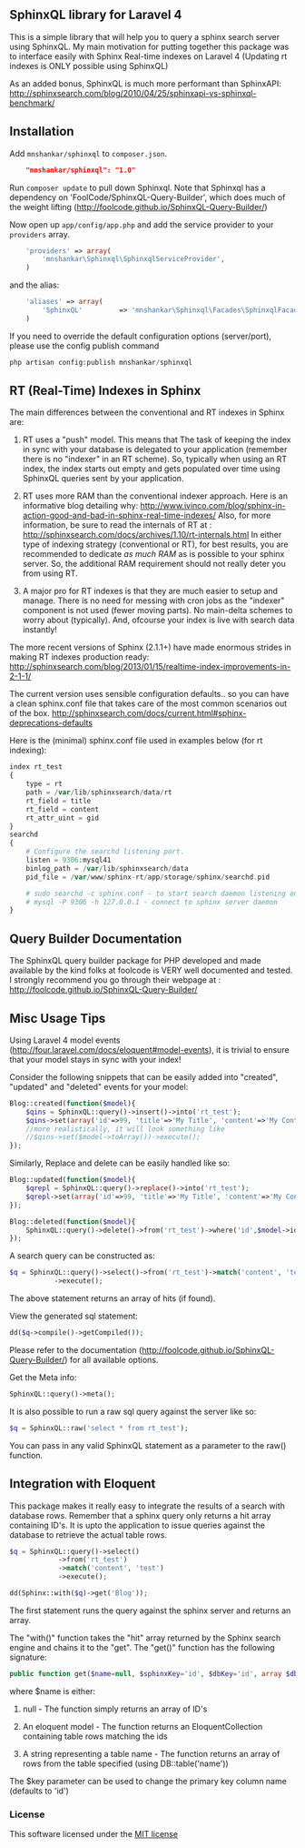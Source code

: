 ## SphinxQL library for Laravel 4

This is a simple library that will help you to query a sphinx search server using SphinxQL.
My main motivation for putting together this package was to interface easily
with Sphinx Real-time indexes on Laravel 4 (Updating rt indexes is ONLY possible using SphinxQL)

As an added bonus, SphinxQL is much more performant than SphinxAPI:
http://sphinxsearch.com/blog/2010/04/25/sphinxapi-vs-sphinxql-benchmark/

## Installation

Add `mnshankar/sphinxql` to `composer.json`.
```json
    "mnshankar/sphinxql": "1.0"
```
Run `composer update` to pull down Sphinxql. Note that Sphinxql has a
dependency on 'FoolCode/SphinxQL-Query-Builder', which does much of the weight lifting
(http://foolcode.github.io/SphinxQL-Query-Builder/)

Now open up `app/config/app.php` and add the service provider to your `providers` array.
```php
    'providers' => array(
        'mnshankar\Sphinxql\SphinxqlServiceProvider',
    )
```
and the alias:
```php
    'aliases' => array(
        'SphinxQL'         => 'mnshankar\Sphinxql\Facades\SphinxqlFacade',
    )
```

If you need to override the default configuration options (server/port), please use the config publish command

```php
php artisan config:publish mnshankar/sphinxql
```

## RT (Real-Time) Indexes in Sphinx

The main differences between the conventional and RT indexes in Sphinx are:

 1. RT uses a "push" model. This means that The task of keeping the index in sync with your database is
delegated to your application (remember there is no "indexer" in an RT scheme). So, typically when using
an RT index, the index starts out empty and gets populated over time using SphinxQL queries sent by your application.

 2. RT uses more RAM than the conventional indexer approach. Here is an informative blog detailing why:
http://www.ivinco.com/blog/sphinx-in-action-good-and-bad-in-sphinx-real-time-indexes/
Also, for more information, be sure to read the internals of RT at :
http://sphinxsearch.com/docs/archives/1.10/rt-internals.html
	In either type of indexing strategy (conventional or RT), for best results, you are recommended to
dedicate *as much RAM* as is possible to your sphinx server. So, the additional
RAM requirement should not really deter you from using RT.

 3. A major pro for RT indexes is that they are much easier to setup and manage. There is no need for messing with
cron jobs as the "indexer" component is not used (fewer moving parts). No main-delta schemes to worry about (typically). And, ofcourse
your index is live with search data instantly!

The more recent versions of Sphinx (2.1.1+) have made enormous strides in
making RT indexes production ready:
http://sphinxsearch.com/blog/2013/01/15/realtime-index-improvements-in-2-1-1/

The current version uses sensible configuration defaults.. so you can have a
clean sphinx.conf file that takes care of the most common scenarios out of the box.
http://sphinxsearch.com/docs/current.html#sphinx-deprecations-defaults

Here is the (minimal) sphinx.conf file used in examples below (for rt indexing):
```php
index rt_test
{
    type = rt
    path = /var/lib/sphinxsearch/data/rt
    rt_field = title
    rt_field = content
    rt_attr_uint = gid
}
searchd
{
    # Configure the searchd listening port.
    listen = 9306:mysql41
    binlog_path = /var/lib/sphinxsearch/data
    pid_file = /var/www/sphinx-rt/app/storage/sphinx/searchd.pid

    # sudo searchd -c sphinx.conf - to start search daemon listening on above port
    # mysql -P 9306 -h 127.0.0.1 - connect to sphinx server daemon
}
```

## Query Builder Documentation

The SphinxQL query builder package for PHP developed and made available by the kind folks at
foolcode is VERY well documented and tested. I strongly recommend you go
through their webpage at :
http://foolcode.github.io/SphinxQL-Query-Builder/

## Misc Usage Tips

Using Laravel 4 model events (http://four.laravel.com/docs/eloquent#model-events),
it is trivial to ensure that your model stays in sync with your index!

Consider the following snippets that can be easily added into
"created", "updated" and "deleted" events for your model:

```php
Blog::created(function($model){
	$qins = SphinxQL::query()->insert()->into('rt_test');
	$qins->set(array('id'=>99, 'title'=>'My Title', 'content'=>'My Content', 'gid'=>444))->execute();
	//more realistically, it will look something like
	//$qins->set($model->toArray())->execute();
});
```
Similarly, Replace and delete can be easily handled like so:

```php
Blog::updated(function($model){
	$qrepl = SphinxQL::query()->replace()->into('rt_test');
	$qrepl->set(array('id'=>99, 'title'=>'My Title', 'content'=>'My Content', 'gid'=>444))->execute();
});
```
```php
Blog::deleted(function($model){
	SphinxQL::query()->delete()->from('rt_test')->where('id',$model->id)->execute();
});
```
A search query can be constructed as:
```php
$q = SphinxQL::query()->select()->from('rt_test')->match('content', 'test');
	       ->execute();
```
The above statement returns an array of hits (if found).

View the generated sql statement:
```php
dd($q->compile()->getCompiled());
```

Please refer to the documentation
(http://foolcode.github.io/SphinxQL-Query-Builder/) for all available options.

Get the Meta info:
```php
SphinxQL::query()->meta();
```
It is also possible to run a raw sql query against the server like so:
```php
$q = SphinxQL::raw('select * from rt_test');
```
You can pass in any valid SphinxQL statement as a parameter to the raw() function.

## Integration with Eloquent

This package makes it really easy to integrate the results of a search with
database rows. Remember that a sphinx query only returns a hit array containing ID's.
It is upto the application to issue queries against the database to retrieve the actual table rows.

```php
$q = SphinxQL::query()->select()
			->from('rt_test')
			->match('content', 'test')
	       	->execute();

dd(Sphinx::with($q)->get('Blog'));
```
The first statement runs the query against the sphinx server and returns an array.

The "with()" function takes the "hit" array returned by the Sphinx search engine and chains it to the "get".
The "get()" function has the following signature:
```php
public function get($name=null, $sphinxKey='id', $dbKey='id', array $dbColumns=[])
```
where $name is either:

1. null - The function simply returns an array of ID's

2. An eloquent model - The function returns an EloquentCollection containing table rows matching the ids

3. A string representing a table name - The function returns an array of rows from the table specified (using DB::table('name'))

The $key parameter can be used to change the primary key column name (defaults to 'id')

### License

This software licensed under the [MIT license](http://opensource.org/licenses/MIT)
